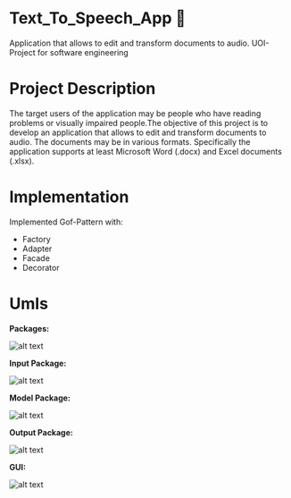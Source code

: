 # Text_To_Speech_App :speech_balloon:
Application that allows to edit and transform documents to  audio. UOI-Project for software engineering 

# Project Description
The target users of the application may be people who have reading problems or visually impaired people.The objective of this project is to develop an application that allows to edit and transform documents to audio. The documents may be in various formats. Specifically the application supports at least Microsoft Word (.docx) and Excel documents (.xlsx). 

# Implementation
Implemented Gof-Pattern with:
 - Factory
 - Adapter
 - Facade
 - Decorator

# Umls

**Packages:**

![alt text](https://github.com/Georgemouts/Text_To_Speech_App/blob/main/UMLS/packages.png)

**Input Package:**

![alt text](https://github.com/Georgemouts/Text_To_Speech_App/blob/main/UMLS/input_package.png)

**Model Package:**

![alt text](https://github.com/Georgemouts/Text_To_Speech_App/blob/main/UMLS/model_package.png)

**Output Package:**

![alt text](https://github.com/Georgemouts/Text_To_Speech_App/blob/main/UMLS/Output_package.png)

**GUI:**

![alt text](https://github.com/Georgemouts/Text_To_Speech_App/blob/main/UMLS/GUI.png)
